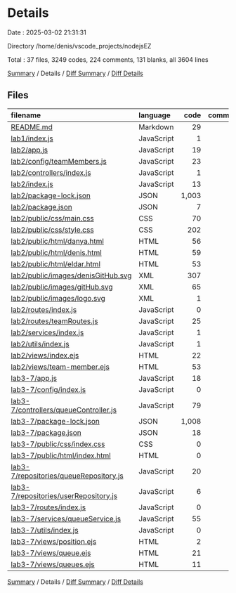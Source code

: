 # Details

Date : 2025-03-02 21:31:31

Directory /home/denis/vscode_projects/nodejsEZ

Total : 37 files,  3249 codes, 224 comments, 131 blanks, all 3604 lines

[Summary](results.md) / Details / [Diff Summary](diff.md) / [Diff Details](diff-details.md)

## Files
| filename | language | code | comment | blank | total |
| :--- | :--- | ---: | ---: | ---: | ---: |
| [README.md](/README.md) | Markdown | 29 | 0 | 13 | 42 |
| [lab1/index.js](/lab1/index.js) | JavaScript | 1 | 0 | 0 | 1 |
| [lab2/app.js](/lab2/app.js) | JavaScript | 19 | 0 | 8 | 27 |
| [lab2/config/teamMembers.js](/lab2/config/teamMembers.js) | JavaScript | 23 | 0 | 2 | 25 |
| [lab2/controllers/index.js](/lab2/controllers/index.js) | JavaScript | 1 | 0 | 0 | 1 |
| [lab2/index.js](/lab2/index.js) | JavaScript | 13 | 0 | 6 | 19 |
| [lab2/package-lock.json](/lab2/package-lock.json) | JSON | 1,003 | 0 | 1 | 1,004 |
| [lab2/package.json](/lab2/package.json) | JSON | 7 | 0 | 1 | 8 |
| [lab2/public/css/main.css](/lab2/public/css/main.css) | CSS | 70 | 0 | 11 | 81 |
| [lab2/public/css/style.css](/lab2/public/css/style.css) | CSS | 202 | 0 | 13 | 215 |
| [lab2/public/html/danya.html](/lab2/public/html/danya.html) | HTML | 56 | 0 | 4 | 60 |
| [lab2/public/html/denis.html](/lab2/public/html/denis.html) | HTML | 59 | 0 | 4 | 63 |
| [lab2/public/html/eldar.html](/lab2/public/html/eldar.html) | HTML | 53 | 0 | 4 | 57 |
| [lab2/public/images/denisGitHub.svg](/lab2/public/images/denisGitHub.svg) | XML | 307 | 0 | 2 | 309 |
| [lab2/public/images/gitHub.svg](/lab2/public/images/gitHub.svg) | XML | 65 | 0 | 2 | 67 |
| [lab2/public/images/logo.svg](/lab2/public/images/logo.svg) | XML | 1 | 0 | 0 | 1 |
| [lab2/routes/index.js](/lab2/routes/index.js) | JavaScript | 0 | 0 | 1 | 1 |
| [lab2/routes/teamRoutes.js](/lab2/routes/teamRoutes.js) | JavaScript | 25 | 0 | 8 | 33 |
| [lab2/services/index.js](/lab2/services/index.js) | JavaScript | 1 | 0 | 0 | 1 |
| [lab2/utils/index.js](/lab2/utils/index.js) | JavaScript | 1 | 0 | 0 | 1 |
| [lab2/views/index.ejs](/lab2/views/index.ejs) | HTML | 22 | 0 | 1 | 23 |
| [lab2/views/team-member.ejs](/lab2/views/team-member.ejs) | HTML | 53 | 0 | 5 | 58 |
| [lab3-7/app.js](/lab3-7/app.js) | JavaScript | 18 | 23 | 6 | 47 |
| [lab3-7/config/index.js](/lab3-7/config/index.js) | JavaScript | 0 | 0 | 1 | 1 |
| [lab3-7/controllers/queueController.js](/lab3-7/controllers/queueController.js) | JavaScript | 79 | 73 | 10 | 162 |
| [lab3-7/package-lock.json](/lab3-7/package-lock.json) | JSON | 1,008 | 0 | 1 | 1,009 |
| [lab3-7/package.json](/lab3-7/package.json) | JSON | 18 | 0 | 1 | 19 |
| [lab3-7/public/css/index.css](/lab3-7/public/css/index.css) | CSS | 0 | 0 | 1 | 1 |
| [lab3-7/public/html/index.html](/lab3-7/public/html/index.html) | HTML | 0 | 0 | 1 | 1 |
| [lab3-7/repositories/queueRepository.js](/lab3-7/repositories/queueRepository.js) | JavaScript | 20 | 41 | 6 | 67 |
| [lab3-7/repositories/userRepository.js](/lab3-7/repositories/userRepository.js) | JavaScript | 6 | 23 | 3 | 32 |
| [lab3-7/routes/index.js](/lab3-7/routes/index.js) | JavaScript | 0 | 0 | 1 | 1 |
| [lab3-7/services/queueService.js](/lab3-7/services/queueService.js) | JavaScript | 55 | 64 | 10 | 129 |
| [lab3-7/utils/index.js](/lab3-7/utils/index.js) | JavaScript | 0 | 0 | 1 | 1 |
| [lab3-7/views/position.ejs](/lab3-7/views/position.ejs) | HTML | 2 | 0 | 1 | 3 |
| [lab3-7/views/queue.ejs](/lab3-7/views/queue.ejs) | HTML | 21 | 0 | 1 | 22 |
| [lab3-7/views/queues.ejs](/lab3-7/views/queues.ejs) | HTML | 11 | 0 | 1 | 12 |

[Summary](results.md) / Details / [Diff Summary](diff.md) / [Diff Details](diff-details.md)
